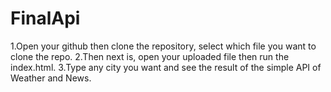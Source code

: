 # FinalApi
1.Open your github then clone the repository, select which file you want to clone the repo.
2.Then next is, open your uploaded file then run the index.html.
3.Type any city you want and see the result of the simple API of Weather and News.
